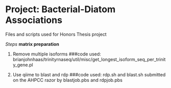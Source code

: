 # Project: Bacterial-Diatom Associations
Files and scripts used for Honors Thesis project

_*Steps*_
**matrix preparation**
1. Remove multiple isoforms
###code used: brianjohnhaas/trinityrnaseq/util/misc/get_longest_isoform_seq_per_trinity_gene.pl

2. Use qiime to blast and rdp 
###code used: rdp.sh and blast.sh submitted on the AHPCC razor by blastjob.pbs and rdpjob.pbs


